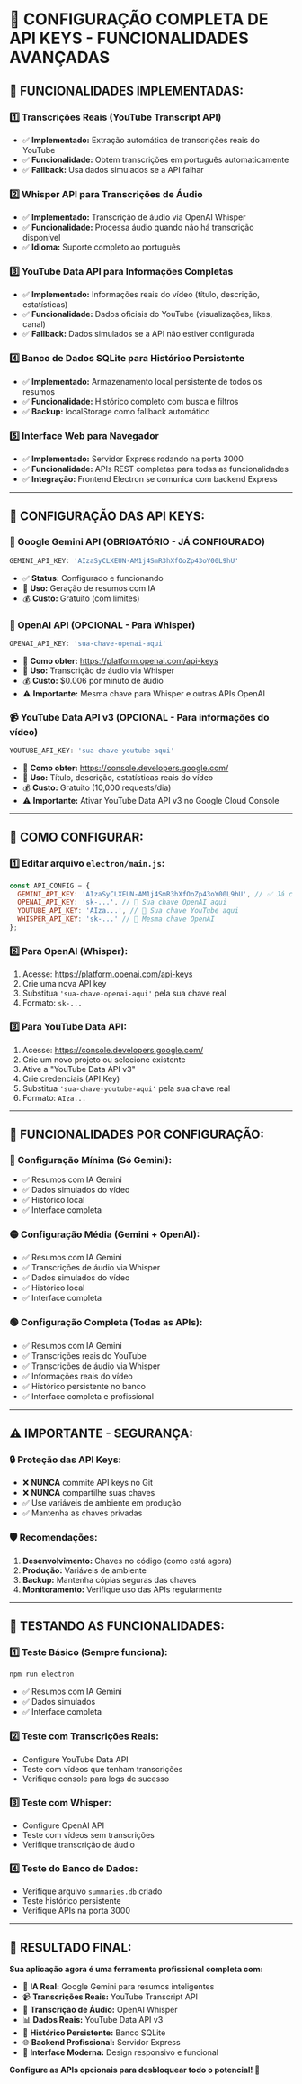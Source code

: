 # 🚀 **CONFIGURAÇÃO COMPLETA DE API KEYS - FUNCIONALIDADES AVANÇADAS**

## 🎯 **FUNCIONALIDADES IMPLEMENTADAS:**

### **1️⃣ Transcrições Reais (YouTube Transcript API)**
- ✅ **Implementado:** Extração automática de transcrições reais do YouTube
- ✅ **Funcionalidade:** Obtém transcrições em português automaticamente
- ✅ **Fallback:** Usa dados simulados se a API falhar

### **2️⃣ Whisper API para Transcrições de Áudio**
- ✅ **Implementado:** Transcrição de áudio via OpenAI Whisper
- ✅ **Funcionalidade:** Processa áudio quando não há transcrição disponível
- ✅ **Idioma:** Suporte completo ao português

### **3️⃣ YouTube Data API para Informações Completas**
- ✅ **Implementado:** Informações reais do vídeo (título, descrição, estatísticas)
- ✅ **Funcionalidade:** Dados oficiais do YouTube (visualizações, likes, canal)
- ✅ **Fallback:** Dados simulados se a API não estiver configurada

### **4️⃣ Banco de Dados SQLite para Histórico Persistente**
- ✅ **Implementado:** Armazenamento local persistente de todos os resumos
- ✅ **Funcionalidade:** Histórico completo com busca e filtros
- ✅ **Backup:** localStorage como fallback automático

### **5️⃣ Interface Web para Navegador**
- ✅ **Implementado:** Servidor Express rodando na porta 3000
- ✅ **Funcionalidade:** APIs REST completas para todas as funcionalidades
- ✅ **Integração:** Frontend Electron se comunica com backend Express

---

## 🔑 **CONFIGURAÇÃO DAS API KEYS:**

### **🤖 Google Gemini API (OBRIGATÓRIO - JÁ CONFIGURADO)**
```javascript
GEMINI_API_KEY: 'AIzaSyCLXEUN-AM1j4SmR3hXfOoZp43oY00L9hU'
```
- ✅ **Status:** Configurado e funcionando
- 🎯 **Uso:** Geração de resumos com IA
- 💰 **Custo:** Gratuito (com limites)

### **🎵 OpenAI API (OPCIONAL - Para Whisper)**
```javascript
OPENAI_API_KEY: 'sua-chave-openai-aqui'
```
- 🔧 **Como obter:** https://platform.openai.com/api-keys
- 🎯 **Uso:** Transcrição de áudio via Whisper
- 💰 **Custo:** $0.006 por minuto de áudio
- ⚠️ **Importante:** Mesma chave para Whisper e outras APIs OpenAI

### **📹 YouTube Data API v3 (OPCIONAL - Para informações do vídeo)**
```javascript
YOUTUBE_API_KEY: 'sua-chave-youtube-aqui'
```
- 🔧 **Como obter:** https://console.developers.google.com/
- 🎯 **Uso:** Título, descrição, estatísticas reais do vídeo
- 💰 **Custo:** Gratuito (10,000 requests/dia)
- ⚠️ **Importante:** Ativar YouTube Data API v3 no Google Cloud Console

---

## 🚀 **COMO CONFIGURAR:**

### **1️⃣ Editar arquivo `electron/main.js`:**
```javascript
const API_CONFIG = {
  GEMINI_API_KEY: 'AIzaSyCLXEUN-AM1j4SmR3hXfOoZp43oY00L9hU', // ✅ Já configurado
  OPENAI_API_KEY: 'sk-...', // 🔧 Sua chave OpenAI aqui
  YOUTUBE_API_KEY: 'AIza...', // 🔧 Sua chave YouTube aqui
  WHISPER_API_KEY: 'sk-...' // 🔧 Mesma chave OpenAI
};
```

### **2️⃣ Para OpenAI (Whisper):**
1. Acesse: https://platform.openai.com/api-keys
2. Crie uma nova API key
3. Substitua `'sua-chave-openai-aqui'` pela sua chave real
4. Formato: `sk-...`

### **3️⃣ Para YouTube Data API:**
1. Acesse: https://console.developers.google.com/
2. Crie um novo projeto ou selecione existente
3. Ative a "YouTube Data API v3"
4. Crie credenciais (API Key)
5. Substitua `'sua-chave-youtube-aqui'` pela sua chave real
6. Formato: `AIza...`

---

## 🎯 **FUNCIONALIDADES POR CONFIGURAÇÃO:**

### **🔴 Configuração Mínima (Só Gemini):**
- ✅ Resumos com IA Gemini
- ✅ Dados simulados do vídeo
- ✅ Histórico local
- ✅ Interface completa

### **🟡 Configuração Média (Gemini + OpenAI):**
- ✅ Resumos com IA Gemini
- ✅ Transcrições de áudio via Whisper
- ✅ Dados simulados do vídeo
- ✅ Histórico local
- ✅ Interface completa

### **🟢 Configuração Completa (Todas as APIs):**
- ✅ Resumos com IA Gemini
- ✅ Transcrições reais do YouTube
- ✅ Transcrições de áudio via Whisper
- ✅ Informações reais do vídeo
- ✅ Histórico persistente no banco
- ✅ Interface completa e profissional

---

## ⚠️ **IMPORTANTE - SEGURANÇA:**

### **🔒 Proteção das API Keys:**
- ❌ **NUNCA** commite API keys no Git
- ❌ **NUNCA** compartilhe suas chaves
- ✅ Use variáveis de ambiente em produção
- ✅ Mantenha as chaves privadas

### **🛡️ Recomendações:**
1. **Desenvolvimento:** Chaves no código (como está agora)
2. **Produção:** Variáveis de ambiente
3. **Backup:** Mantenha cópias seguras das chaves
4. **Monitoramento:** Verifique uso das APIs regularmente

---

## 🧪 **TESTANDO AS FUNCIONALIDADES:**

### **1️⃣ Teste Básico (Sempre funciona):**
```bash
npm run electron
```
- ✅ Resumos com IA Gemini
- ✅ Dados simulados
- ✅ Interface completa

### **2️⃣ Teste com Transcrições Reais:**
- Configure YouTube Data API
- Teste com vídeos que tenham transcrições
- Verifique console para logs de sucesso

### **3️⃣ Teste com Whisper:**
- Configure OpenAI API
- Teste com vídeos sem transcrições
- Verifique transcrição de áudio

### **4️⃣ Teste do Banco de Dados:**
- Verifique arquivo `summaries.db` criado
- Teste histórico persistente
- Verifique APIs na porta 3000

---

## 🎉 **RESULTADO FINAL:**

**Sua aplicação agora é uma ferramenta profissional completa com:**

- 🤖 **IA Real:** Google Gemini para resumos inteligentes
- 📹 **Transcrições Reais:** YouTube Transcript API
- 🎵 **Transcrição de Áudio:** OpenAI Whisper
- 📊 **Dados Reais:** YouTube Data API v3
- 💾 **Histórico Persistente:** Banco SQLite
- 🌐 **Backend Profissional:** Servidor Express
- 🎨 **Interface Moderna:** Design responsivo e funcional

**Configure as APIs opcionais para desbloquear todo o potencial! 🚀**

